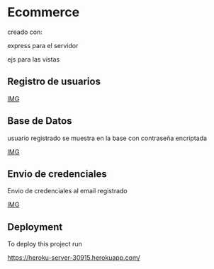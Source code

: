 
# Ecommerce

creado con: 

express para el servidor

ejs para las vistas
     

## Registro de usuarios

[IMG](https://imgur.com/y05KFL0)

## Base de Datos
usuario registrado se muestra en la base con contraseña encriptada

[IMG](https://imgur.com/vQOM14v)

## Envio de credenciales
Envio de credenciales al email registrado

[IMG](hhttps://imgur.com/sQUXYuE)

## Deployment

To deploy this project run

https://heroku-server-30915.herokuapp.com/

